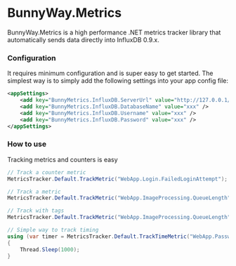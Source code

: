 # BunnyWay.Metrics
BunnyWay.Metrics is a high performance .NET metrics tracker library that automatically sends data directly into InfluxDB 0.9.x.


### Configuration
It requires minimum configuration and is super easy to get started. The simplest way is to simply add the following settings into your app config file:
```xml
<appSettings>
    <add key="BunnyMetrics.InfluxDB.ServerUrl" value="http://127.0.0.1/" />
    <add key="BunnyMetrics.InfluxDB.DatabaseName" value="xxx" />
    <add key="BunnyMetrics.InfluxDB.Username" value="xxx" />
    <add key="BunnyMetrics.InfluxDB.Password" value="xxx" />
</appSettings>
```

### How to use
Tracking metrics and counters is easy
```C#
// Track a counter metric
MetricsTracker.Default.TrackMetric("WebApp.Login.FailedLoginAttempt");

// Track a metric
MetricsTracker.Default.TrackMetric("WebApp.ImageProcessing.QueueLength", 230);

// Track with tags
MetricsTracker.Default.TrackMetric("WebApp.ImageProcessing.QueueLength", 230, new Tag("ServerName", "as1"), new Tag("ServerGroup", "2"));

// Simple way to track timing
using (var timer = MetricsTracker.Default.TrackTimeMetric("WebApp.PasswordGeneration.Time"))
{
    Thread.Sleep(1000);
}
```
